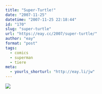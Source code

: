 ```yaml
---
title: "Super-Turtle!"
date: "2007-11-25"
datetime: "2007-11-25 22:18:44"
id: "170"
slug: "super-turtle"
url: "https://eay.cc/2007/super-turtle/"
author: "eay"
format: "post"
tags:
  - comics
  - superman
  - tiere
meta:
  - yourls_shorturl: "http://eay.li/jw"
---
```


![](/uploads/2007/superturtle.jpg)
